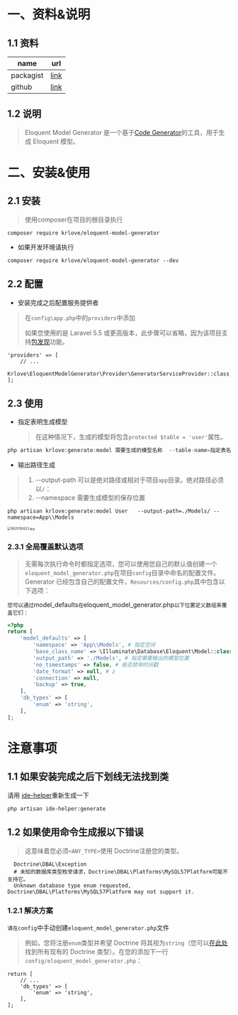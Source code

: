 # 一、资料&说明

## 1.1 资料

| name      | url                                                          |
| --------- | ------------------------------------------------------------ |
| packagist | [link](https://packagist.org/packages/krlove/eloquent-model-generator) |
| github    | [link](https://github.com/krlove/eloquent-model-generator)   |

## 1.2 说明

> Eloquent Model Generator 是一个基于[Code Generator](https://github.com/krlove/code-generator)的工具，用于生成 Eloquent 模型。

# 二、安装&使用

## 2.1 安装

> 使用composer在项目的根目录执行

```shell
composer require krlove/eloquent-model-generator
```

- 如果开发环境请执行

```shell
composer require krlove/eloquent-model-generator --dev
```

## 2.2 配置

- 安装完成之后配置服务提供者

> 在`config\app.php`中的`providers`中添加
>
> 如果您使用的是 Laravel 5.5 或更高版本，此步骤可以省略，因为该项目支持[包发现](https://laravel.com/docs/5.5/packages#package-discovery)功能。

```shell
'providers' => [
    // ...
    Krlove\EloquentModelGenerator\Provider\GeneratorServiceProvider::class,
];
```



## 2.3 使用

- 指定表明生成模型

  > 在这种情况下，生成的模型将包含`protected $table = 'user'`属性。

```php
php artisan krlove:generate:model 需要生成的模型名称  --table-name=指定表名称
```

- 输出路径生成

> 1. --output-path  可以是绝对路径或相对于项目`app`目录。绝对路径必须以`/`：
> 2. --namespace  需要生成模型的保存位置

```shell
php artisan krlove:generate:model User   --output-path=./Models/ --namespace=App\\Models
```

<img src="https://yaoliuyang-blog-images.oss-cn-beijing.aliyuncs.com/blogImages/5Goi7sgjt1IVBUu.png" alt="1625792623.jpg" style="zoom:50%;" />

### 2.3.1 全局覆盖默认选项

>  无需每次执行命令时都指定选项，您可以使用您自己的默认值创建一个`eloquent_model_generator.php`在项目`config`目录中命名的配置文件。Generator 已经包含自己的配置文件，`Resources/config.php`其中包含以下选项：

`您可以通过`model_defaults`在`eloquent_model_generator.php`以下位置定义数组来覆盖它们：`

```php
<?php
return [
    'model_defaults' => [
        'namespace' => 'App\\Models', # 指定空间
        'base_class_name' => \Illuminate\Database\Eloquent\Model::class, # 指定需要继承的模型名称
        'output_path' => './Models', # 指定需要输出的模型位置
        'no_timestamps' => false, # 是否禁用时间戳
        'date_format' => null, # z
        'connection' => null,
        'backup' => true,
    ],
    'db_types' => [
        'enum' => 'string',
    ],
];
```



# 注意事项

## 1.1 如果安装完成之后下划线无法找到类

请用 [ide-helper](https://www.cnblogs.com/yaoliuyang/p/13223545.html)重新生成一下

```shell
php artisan ide-helper:generate  
```

## 1.2 如果使用命令生成报以下错误

> 这意味着您必须`<ANY_TYPE>`使用 Doctrine注册您的类型。

```shell
  Doctrine\DBAL\Exception 
  # 未知的数据库类型枚举请求，Doctrine\DBAL\Platforms\MySQL57Platform可能不支持它。
  Unknown database type enum requested, Doctrine\DBAL\Platforms\MySQL57Platform may not support it.
```

### 1.2.1 解决方案

`请在config`中手动创建`eloquent_model_generator.php`文件

> 例如，您将注册`enum`类型并希望 Doctrine 将其视为`string`（您可以[在此处](http://doctrine-orm.readthedocs.io/projects/doctrine-dbal/en/latest/reference/types.html#mapping-matrix)找到所有现有的 Doctrine 类型）。在您的添加下一行`config/eloquent_model_generator.php`：

```shell
return [
    // ...
    'db_types' => [
        'enum' => 'string',
    ],
];
```


